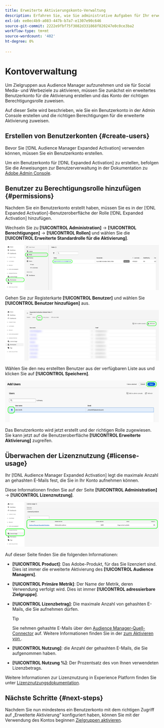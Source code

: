 ```yaml
---
title: Erweiterte Aktivierungskonto-Verwaltung
description: Erfahren Sie, wie Sie administrative Aufgaben für Ihr erweitertes Aktivierungskonto ausführen, z. B. die Lizenznutzung überwachen und die richtigen Berechtigungen zuweisen.
exl-id: ee0ec4b9-a083-447b-b7a7-e1307e90c646
source-git-commit: 2222e9fbf75f3082d331868f820247e0c0ce3ba2
workflow-type: tm+mt
source-wordcount: '402'
ht-degree: 0%

---
```


# Kontoverwaltung

Um Zielgruppen aus Audience Manager aufzunehmen und sie für Social Media- und Werbeziele zu aktivieren, müssen Sie zunächst ein erweitertes Benutzerkonto für die Aktivierung erstellen und das Konto der richtigen Berechtigungsrolle zuweisen.

Auf dieser Seite wird beschrieben, wie Sie ein Benutzerkonto in der Admin Console erstellen und die richtigen Berechtigungen für die erweiterte Aktivierung zuweisen.

## Erstellen von Benutzerkonten {#create-users}

Bevor Sie [!DNL Audience Manager Expanded Activation] verwenden können, müssen Sie ein Benutzerkonto erstellen.

Um ein Benutzerkonto für [!DNL Expanded Activation] zu erstellen, befolgen Sie die Anweisungen zur Benutzerverwaltung in der Dokumentation zu [Adobe Admin Console](https://helpx.adobe.com/de/enterprise/using/manage-users-individually.html).

## Benutzer zu Berechtigungsrolle hinzufügen {#permissions}

Nachdem Sie ein Benutzerkonto erstellt haben, müssen Sie es in der [!DNL Expanded Activation]-Benutzeroberfläche der Rolle [!DNL Expanded Activation] hinzufügen.

Wechseln Sie zu **[!UICONTROL Administration]** -> **[!UICONTROL Berechtigungen]** -> **[!UICONTROL Rollen]** und wählen Sie die **[!UICONTROL Erweiterte Standardrolle für die Aktivierung]**.

![Benutzeroberflächenbild für die erweiterte Aktivierung, das die Seite „Rollen“ anzeigt.](assets/expanded-activation-role.png)

Gehen Sie zur Registerkarte **[!UICONTROL Benutzer]** und wählen Sie **[!UICONTROL Benutzer hinzufügen]** aus.

![Erweitertes Bild der Benutzeroberfläche für die Aktivierung, das die Seite „Benutzer“ anzeigt.](assets/add-users.png)

Wählen Sie den neu erstellten Benutzer aus der verfügbaren Liste aus und klicken Sie auf **[!UICONTROL Speichern]**.

![Benutzeroberflächenbild zur erweiterten Aktivierung , das die Seite „Benutzer hinzufügen“ anzeigt.](assets/add-user.png)

Das Benutzerkonto wird jetzt erstellt und der richtigen Rolle zugewiesen. Sie kann jetzt auf die Benutzeroberfläche **[!UICONTROL Erweiterte Aktivierung]** zugreifen.

## Überwachen der Lizenznutzung {#license-usage}

Ihr [!DNL Audience Manager Expanded Activation] legt die maximale Anzahl an gehashten E-Mails fest, die Sie in Ihr Konto aufnehmen können.

Diese Informationen finden Sie auf der Seite **[!UICONTROL Administration]** -> **[!UICONTROL Lizenznutzung]**.

![Erweitertes Bild der Benutzeroberfläche für die Aktivierung, das den Bildschirm zur Lizenznutzung anzeigt.](assets/license-usage.png)

Auf dieser Seite finden Sie die folgenden Informationen:

* **[!UICONTROL Product]**: Das Adobe-Produkt, für das Sie lizenziert sind. Dies ist immer die erweiterte Aktivierung des **[!UICONTROL Audience Managers]**.
* **[!UICONTROL Primäre Metrik]**: Der Name der Metrik, deren Verwendung verfolgt wird. Dies ist immer **[!UICONTROL adressierbare Zielgruppe]**.
* **[!UICONTROL Lizenzbetrag]**: Die maximale Anzahl von gehashten E-Mails, die Sie aufnehmen dürfen.

  >[!TIP]
  >
  >Sie nehmen gehashte E-Mails über den [Audience Manager-Quell-Connector](../sources/connectors/adobe-applications/audience-manager.md) auf. Weitere Informationen finden Sie in der [ zum Aktivieren von ](activate-audiences.md) .

* **[!UICONTROL Nutzung]**: die Anzahl der gehashten E-Mails, die Sie aufgenommen haben.
* **[!UICONTROL Nutzung %]**: Der Prozentsatz des von Ihnen verwendeten Lizenzbetrags.

Weitere Informationen zur Lizenznutzung in Experience Platform finden Sie unter [Lizenznutzungsdokumentation](../dashboards/guides/license-usage.md).

## Nächste Schritte {#next-steps}

Nachdem Sie nun mindestens ein Benutzerkonto mit dem richtigen Zugriff auf „Erweiterte Aktivierung“ konfiguriert haben, können Sie mit der Verwendung des Kontos beginnen [Zielgruppen aktivieren](activate-audiences.md).
